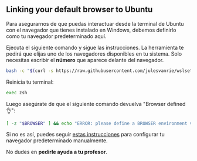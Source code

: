 ## Linking your default browser to Ubuntu

Para asegurarnos de que puedas interactuar desde la terminal de Ubuntu con el navegador que tienes instalado en Windows, debemos definirlo como tu navegador predeterminado aquí.

Ejecuta el siguiente comando y sigue las instrucciones. La herramienta te pedirá que elijas uno de los navegadores disponibles en tu sistema. Solo necesitas escribir el **número** que aparece delante del navegador.

```bash
bash -c "$(curl -s https://raw.githubusercontent.com/julesvanrie/wslsetbrowser/refs/heads/main/wslsetbrowser.sh)"
```

Reinicia tu terminal:

```bash
exec zsh
```

Luego asegúrate de que el siguiente comando devuelva "Browser defined 👌":

```bash
[ -z "$BROWSER" ] && echo "ERROR: please define a BROWSER environment variable ⚠️" || echo "Browser defined 👌"
```

Si no es así, puedes seguir [estas instrucciones](https://github.com/lewagon/setup/blob/master/_partials/es/windows_browser.md) para configurar tu navegador predeterminado manualmente.

No dudes en **pedirle ayuda a tu profesor**.
